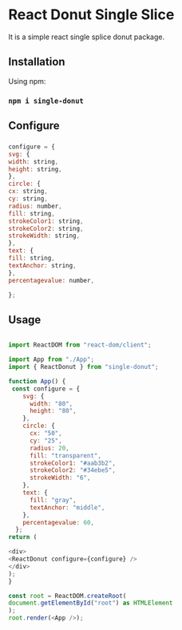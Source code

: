 # React Donut Single Slice

It is a simple react single splice donut package.

## Installation

Using npm:

### `npm i single-donut`

## Configure

###

```JavaScript
configure = {
svg: {
width: string,
height: string,
},
circle: {
cx: string,
cy: string,
radius: number,
fill: string,
strokeColor1: string,
strokeColor2: string,
strokeWidth: string,
},
text: {
fill: string,
textAnchor: string,
},
percentagevalue: number,

};
```

## Usage

```JavaScript

import ReactDOM from "react-dom/client";

import App from "./App";
import { ReactDonut } from "single-donut";

function App() {
 const configure = {
    svg: {
      width: "80",
      height: "80",
    },
    circle: {
      cx: "50",
      cy: "25",
      radius: 20,
      fill: "transparent",
      strokeColor1: "#aab3b2",
      strokeColor2: "#34ebe5",
      strokeWidth: "6",
    },
    text: {
      fill: "gray",
      textAnchor: "middle",
    },
    percentagevalue: 60,
  };
return (

<div>
<ReactDonut configure={configure} />
</div>
);
}

const root = ReactDOM.createRoot(
document.getElementById("root") as HTMLElement
);
root.render(<App />);
```

